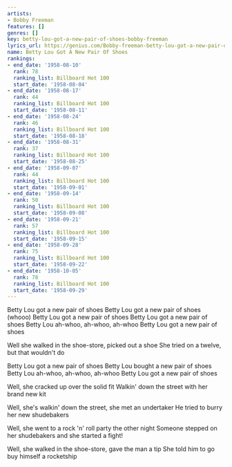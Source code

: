 ```yaml
---
artists:
- Bobby Freeman
features: []
genres: []
key: betty-lou-got-a-new-pair-of-shoes-bobby-freeman
lyrics_url: https://genius.com/Bobby-freeman-betty-lou-got-a-new-pair-of-shoes-lyrics
name: Betty Lou Got A New Pair Of Shoes
rankings:
- end_date: '1958-08-10'
  rank: 78
  ranking_list: Billboard Hot 100
  start_date: '1958-08-04'
- end_date: '1958-08-17'
  rank: 44
  ranking_list: Billboard Hot 100
  start_date: '1958-08-11'
- end_date: '1958-08-24'
  rank: 46
  ranking_list: Billboard Hot 100
  start_date: '1958-08-18'
- end_date: '1958-08-31'
  rank: 37
  ranking_list: Billboard Hot 100
  start_date: '1958-08-25'
- end_date: '1958-09-07'
  rank: 44
  ranking_list: Billboard Hot 100
  start_date: '1958-09-01'
- end_date: '1958-09-14'
  rank: 50
  ranking_list: Billboard Hot 100
  start_date: '1958-09-08'
- end_date: '1958-09-21'
  rank: 57
  ranking_list: Billboard Hot 100
  start_date: '1958-09-15'
- end_date: '1958-09-28'
  rank: 75
  ranking_list: Billboard Hot 100
  start_date: '1958-09-22'
- end_date: '1958-10-05'
  rank: 78
  ranking_list: Billboard Hot 100
  start_date: '1958-09-29'
---
```

Betty Lou got a new pair of shoes
Betty Lou got a new pair of shoes (whooo)
Betty Lou got a new pair of shoes
Betty Lou got a new pair of shoes
Betty Lou ah-whoo, ah-whoo, ah-whoo
Betty Lou got a new pair of shoes

Well she walked in the shoe-store, picked out a shoe
She tried on a twelve, but that wouldn't do

Betty Lou got a new pair of shoes
Betty Lou bought a new pair of shoes
Betty Lou ah-whoo, ah-whoo, ah-whoo
Betty Lou got a new pair of shoes

Well, she cracked up over the solid fit
Walkin' down the street with her brand new kit

Well, she's walkin' down the street, she met an undertaker
He tried to burry her new shudebakers

Well, she went to a rock 'n' roll party the other night
Someone stepped on her shudebakers and she started a fight!

Well, she walked in the shoe-store, gave the man a tip
She told him to go buy himself a rocketship
